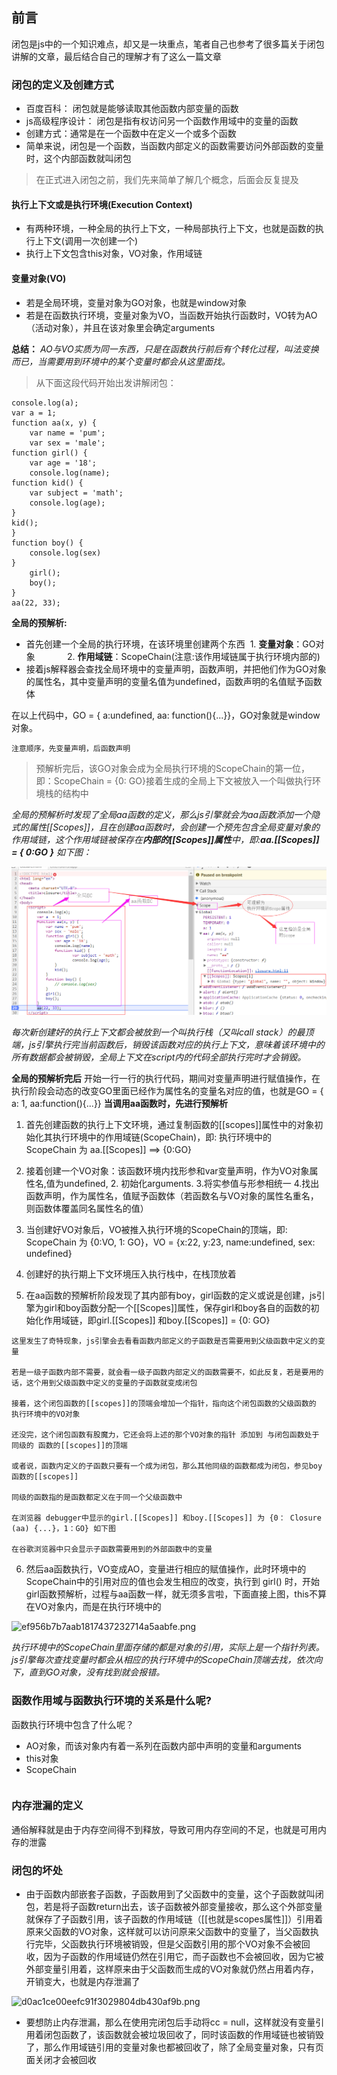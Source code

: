## 前言
闭包是js中的一个知识难点，却又是一块重点，笔者自己也参考了很多篇关于闭包讲解的文章，最后结合自己的理解才有了这么一篇文章
### 闭包的定义及创建方式
* 百度百科： 闭包就是能够读取其他函数内部变量的函数
* js高级程序设计： 闭包是指有权访问另一个函数作用域中的变量的函数
* 创建方式：通常是在一个函数中在定义一个或多个函数
* 简单来说，闭包是一个函数，当函数内部定义的函数需要访问外部函数的变量时，这个内部函数就叫闭包

>在正式进入闭包之前，我们先来简单了解几个概念，后面会反复提及
#### 执行上下文或是执行环境(Execution Context)
* 有两种环境，一种全局的执行上下文，一种局部执行上下文，也就是函数的执行上下文(调用一次创建一个)
* 执行上下文包含this对象，VO对象，作用域链
#### 变量对象(VO)
* 若是全局环境，变量对象为GO对象，也就是window对象
* 若是在函数执行环境，变量对象为VO，当函数开始执行函数时，VO转为AO（活动对象），并且在该对象里会确定arguments

**总结：** *AO与VO实质为同一东西，只是在函数执行前后有个转化过程，叫法变换而已，当需要用到环境中的某个变量时都会从这里面找。*

>从下面这段代码开始出发讲解闭包：

```
console.log(a);
var a = 1;
function aa(x, y) {
    var name = 'pum';
    var sex = 'male';
function girl() {
    var age = '18';
    console.log(name);
function kid() {
    var subject = 'math';
    console.log(age);
}
kid();
}
function boy() {
    console.log(sex)
}
    girl();
    boy();
}
aa(22, 33);

```
**全局的预解析:**
* 首先创建一个全局的执行环境，在该环境里创建两个东西 
    1. **变量对象**：GO对象            
    2. **作用域链**：ScopeChain(注意:该作用域链属于执行环境内部的)
* 接着js解释器会查找全局环境中的变量声明，函数声明，并把他们作为GO对象的属性名，其中变量声明的变量名值为undefined，函数声明的名值赋予函数体

在以上代码中，GO = { a:undefined, aa: function(){...}}，GO对象就是window对象。
```
注意顺序，先变量声明，后函数声明
```
>预解析完后，该GO对象会成为全局执行环境的ScopeChain的第一位，即：ScopeChain = {0: GO}接着生成的全局上下文被放入一个叫做执行环境栈的结构中

*全局的预解析时发现了全局aa函数的定义，那么js引擎就会为aa函数添加一个隐式的属性[[Scopes]]，且在创建aa函数时，会创建一个预先包含全局变量对象的作用域链，这个作用域链被保存在**内部的[[Scopes]]属性**中，即:**aa.[[Scopes]] = { 0:GO }**  如下图：*

![7cc4db16f0e368a16f7ed3228a40a617.png](./好好学习闭包_files/Image.png)

*每次新创建好的执行上下文都会被放到一个叫执行栈（又叫call stack）的最顶端，js引擎执行完当前函数后，销毁该函数对应的执行上下文，意味着该环境中的所有数据都会被销毁，全局上下文在script内的代码全部执行完时才会销毁。*

**全局的预解析完后**
开始一行一行的执行代码，期间对变量声明进行赋值操作，在执行阶段会动态的改变GO里面已经作为属性名的变量名对应的值，也就是GO = { a: 1, aa:function(){...}}
**当调用aa函数时，先进行预解析**
1. 首先创建函数的执行上下文环境，通过复制函数的[[scopes]]属性中的对象初始化其执行环境中的作用域链(ScopeChain)，即: 执行环境中的ScopeChain 为 aa.[[Scopes]] ==> {0:GO}

2. 接着创建一个VO对象：该函数环境内找形参和var变量声明，作为VO对象属性名,值为undefined, 2. 初始化arguments. 3.将实参值与形参相统一 4.找出函数声明，作为属性名，值赋予函数体（若函数名与VO对象的属性名重名，则函数体覆盖同名属性名的值）

3. 当创建好VO对象后，VO被推入执行环境的ScopeChain的顶端，即: ScopeChain 为 {0:VO, 1: GO}，VO = {x:22, y:23, name:undefined, sex: undefined}  

4. 创建好的执行期上下文环境压入执行栈中，在栈顶放着 

5. 在aa函数的预解析阶段发现了其内部有boy，girl函数的定义或说是创建，js引擎为girl和boy函数分配一个[[Scopes]]属性，保存girl和boy各自的函数的初始化作用域链，即girl.[[Scopes]] 和boy.[[Scopes]] = {0: GO} 
```
这里发生了奇特现象，js引擎会去看看函数内部定义的子函数是否需要用到父级函数中定义的变量

若是一级子函数内部不需要，就会看一级子函数内部定义的函数需要不，如此反复，若是要用的话，这个用到父级函数中定义的变量的子函数就变成闭包

接着，这个闭包函数的[[scopes]]的顶端会增加一个指针，指向这个闭包函数的父级函数的 执行环境中的VO对象

还没完，这个闭包函数有股魔力，它还会将上述的那个VO对象的指针 添加到 与闭包函数处于 同级的 函数的[[scopes]]的顶端

或者说，函数内定义的子函数只要有一个成为闭包，那么其他同级的函数都成为闭包，参见boy函数的[[scopes]]

同级的函数指的是函数都定义在于同一个父级函数中

在浏览器 debugger中显示的girl.[[Scopes]] 和boy.[[Scopes]] 为 {0： Closure (aa) {...}，1：GO} 如下图

在谷歌浏览器中只会显示子函数需要用到的外部函数中的变量
```
6. 然后aa函数执行，VO变成AO，变量进行相应的赋值操作，此时环境中的ScopeChain中的引用对应的值也会发生相应的改变，执行到 girl() 时，开始girl函数预解析，过程与aa函数一样，就无须多言啦，下面直接上图，this不算在VO对象内，而是在执行环境中的

![ef956b7b7aab1817437232714a5aabfe.png](./好好学习闭包_files/Image[2].png)

*执行环境中的ScopeChain里面存储的都是对象的引用，实际上是一个指针列表。js引擎每次查找变量时都会从相应的执行环境中的ScopeChain顶端去找，依次向下，直到GO对象，没有找到就会报错。*

### 函数作用域与函数执行环境的关系是什么呢?
函数执行环境中包含了什么呢？
* AO对象，而该对象内有着一系列在函数内部中声明的变量和arguments 
* this对象 
* ScopeChain
```想一想变量被保存在哪儿了，当然是AO对象内了，所以啊这个函数作用域就类似一堵围墙也可理解为规则，包围着函数的执行环境，不许外部访问，想要访问只能是拿到对应执行环境中的AO对象的引用，然后放到自身执行环境中的作用域链(ScopeChain)的顶端去，而只有子函数能拿到，且是通过函数的[[scopes]]属性拿到的，外部函数无法拿到，所以说函数外部无法访问函数内部的变量也就说的通了
```
### 内存泄漏的定义
通俗解释就是由于内存空间得不到释放，导致可用内存空间的不足，也就是可用内存的泄露
### 闭包的坏处
* 由于函数内部嵌套子函数，子函数用到了父函数中的变量，这个子函数就叫闭包，若是将子函数return出去，该子函数被外部变量接收，那么这个外部变量就保存了子函数引用，该子函数的作用域链（[[也就是scopes属性]]）引用着原来父函数的VO对象，这样就可以访问原来父函数中的变量了，当父函数执行完毕，父函数执行环境被销毁，但是父函数引用的那个VO对象不会被回收，因为子函数的作用域链仍然在引用它，而子函数也不会被回收，因为它被外部变量引用着，这样原来由于父函数而生成的VO对象就仍然占用着内存，开销变大，也就是内存泄漏了

![d0ac1ce00eefc91f3029804db430af9b.png](./好好学习闭包_files/Image[3].png)

* 要想防止内存泄漏，那么在使用完闭包后手动将cc = null，这样就没有变量引用着闭包函数了，该函数就会被垃圾回收了，同时该函数的作用域链也被销毁了，那么作用域链引用的变量对象也都被回收了，除了全局变量对象，只有页面关闭才会被回收
